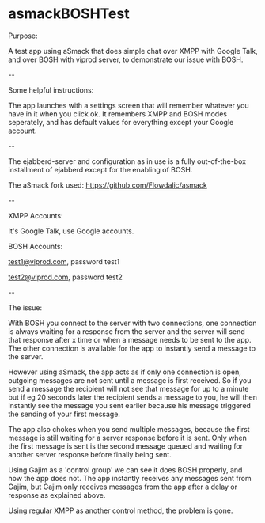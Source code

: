 asmackBOSHTest
==============

Purpose:

A test app using aSmack that does simple chat over XMPP with Google Talk, and over BOSH with viprod server, to demonstrate our issue with BOSH.

--

Some helpful instructions:

The app launches with a settings screen that will remember whatever you have in it when you click ok. It remembers XMPP and BOSH modes seperately, and has default values for everything except your Google account.

-- 

The ejabberd-server and configuration as in use is a fully out-of-the-box installment of ejabberd except for the enabling of BOSH.

The aSmack fork used: https://github.com/Flowdalic/asmack

--

XMPP Accounts:

It's Google Talk, use Google accounts.



BOSH Accounts:

test1@viprod.com, password test1

test2@viprod.com, password test2

--

The issue:

With BOSH you connect to the server with two connections, one connection is always waiting for a response from the server and the server will send that response after x time or when a message needs to be sent to the app. The other connection is available for the app to instantly send a message to the server.

However using aSmack, the app acts as if only one connection is open, outgoing messages are not sent until a message is first received. So if you send a message the recipient will not see that message for up to a minute but if eg 20 seconds later the recipient sends a message to you, he will then instantly see the message you sent earlier because his message triggered the sending of your first message.

The app also chokes when you send multiple messages, because the first message is still waiting for a server response before it is sent. Only when the first message is sent is the second message queued and waiting for another server response before finally being sent.

Using Gajim as a 'control group' we can see it does BOSH properly, and how the app does not. The app instantly receives any messages sent from Gajim, but Gajim only receives messages from the app after a delay or response as explained above.

Using regular XMPP as another control method, the problem is gone.
